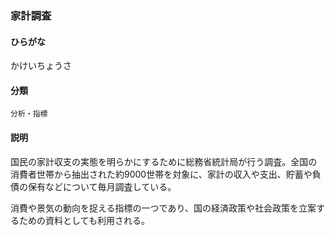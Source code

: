 <div style="display:none;">

## [あ行](securities-terms?id=あ行)
## [か行](securities-terms?id=か行)

</div>

### 家計調査

#### ひらがな

かけいちょうさ

#### 分類

`分析・指標`

#### 説明

国民の家計収支の実態を明らかにするために総務省統計局が行う調査。全国の消費者世帯から抽出された約9000世帯を対象に、家計の収入や支出、貯蓄や負債の保有などについて毎月調査している。
 
消費や景気の動向を捉える指標の一つであり、国の経済政策や社会政策を立案するための資料としても利用される。

<div style="display:none;">

## [さ行](securities-terms?id=さ行)
## [た行](securities-terms?id=た行)
## [な行](securities-terms?id=な行)
## [は行](securities-terms?id=は行)
## [ま行](securities-terms?id=ま行)
## [や行](securities-terms?id=や行)
## [ら行](securities-terms?id=ら行)
## [わ行](securities-terms?id=わ行)
## [英数字・記号](securities-terms?id=英数字・記号)

</div>

